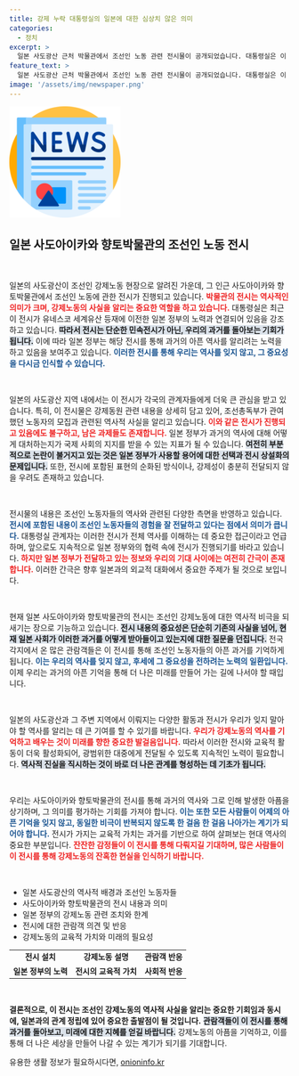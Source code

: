 ```yaml
---
title: 강제 누락 대통령실의 일본에 대한 심상치 않은 의미
categories:
  - 정치
excerpt: >
  일본 사도광산 근처 박물관에서 조선인 노동 관련 전시물이 공개되었습니다. 대통령실은 이 전시가 일본 정부의 조치를 이끌어냈다고 강조하며, 강제 동원의 역사를 알리는 데 의미가 있다고 밝혔습니다. 그러나 여전히 논란의 여지가 남아 있습니다.
feature_text: >
  일본 사도광산 근처 박물관에서 조선인 노동 관련 전시물이 공개되었습니다. 대통령실은 이 전시가 일본 정부의 조치를 이끌어냈다고 강조하며, 강제 동원의 역사를 알리는 데 의미가 있다고 밝혔습니다. 그러나 여전히 논란의 여지가 남아 있습니다.
image: '/assets/img/newspaper.png'
---
```


<p><img src="/assets/img/newspaper.png" alt="kimp 속보" /></p>

<h2 data-ke-size="size26">일본 사도아이카와 향토박물관의 조선인 노동 전시</h2>

<p data-ke-size="size16">&nbsp;</p> 

<p>일본의 사도광산이 조선인 강제노동 현장으로 알려진 가운데, 그 인근 사도아이카와 향토박물관에서 조선인 노동에 관한 전시가 진행되고 있습니다. <b><span style="color: #ee2323;">박물관의 전시는 역사적인 의미가 크며, 강제노동의 사실을 알리는 중요한 역할을 하고 있습니다.</span></b> 대통령실은 최근 이 전시가 유네스코 세계유산 등재에 이전한 일본 정부의 노력과 연결되어 있음을 강조하고 있습니다. <b><span style="background-color: #21538527;">따라서 전시는 단순한 민속전시가 아닌, 우리의 과거를 돌아보는 기회가 됩니다.</span></b> 이에 따라 일본 정부는 해당 전시를 통해 과거의 아픈 역사를 알리려는 노력을 하고 있음을 보여주고 있습니다. <b><span style="color: #1a5490;">이러한 전시를 통해 우리는 역사를 잊지 않고, 그 중요성을 다시금 인식할 수 있습니다.</span></b> </p>

<p data-ke-size="size16">&nbsp;</p> 

<p>일본의 사도광산 지역 내에서는 이 전시가 각국의 관계자들에게 더욱 큰 관심을 받고 있습니다. 특히, 이 전시물은 강제동원 관련 내용을 상세히 담고 있어, 조선총독부가 관여했던 노동자의 모집과 관련된 역사적 사실을 알리고 있습니다. <b><span style="color: #ee2323;">이와 같은 전시가 진행되고 있음에도 불구하고, 남은 과제들도 존재합니다.</span></b> 일본 정부가 과거의 역사에 대해 어떻게 대처하는지가 국제 사회의 지지를 받을 수 있는 지표가 될 수 있습니다. <b><span style="background-color: #21538527;">여전히 부분적으로 논란이 불거지고 있는 것은 일본 정부가 사용할 용어에 대한 선택과 전시 상설화의 문제입니다.</span></b> 또한, 전시에 포함된 표현의 순화된 방식이나, 강제성이 충분히 전달되지 않을 우려도 존재하고 있습니다.</p>

<p data-ke-size="size16">&nbsp;</p> 

<p>전시물의 내용은 조선인 노동자들의 역사와 관련된 다양한 측면을 반영하고 있습니다. <b><span style="color: #1a5490;">전시에 포함된 내용이 조선인 노동자들의 경험을 잘 전달하고 있다는 점에서 의미가 큽니다.</span></b> 대통령실 관계자는 이러한 전시가 전체 역사를 이해하는 데 중요한 접근이라고 언급하며, 앞으로도 지속적으로 일본 정부와의 협력 속에 전시가 진행되기를 바라고 있습니다. <b><span style="color: #ee2323;">하지만 일본 정부가 전달하고 있는 정보와 우리의 기대 사이에는 여전히 간극이 존재합니다.</span></b> 이러한 간극은 향후 일본과의 외교적 대화에서 중요한 주제가 될 것으로 보입니다.</p>

<p data-ke-size="size16">&nbsp;</p> 

<p>현재 일본 사도아이카와 향토박물관의 전시는 조선인 강제노동에 대한 역사적 비극을 되새기는 장으로 기능하고 있습니다. <b><span style="background-color: #21538527;">전시 내용의 중요성은 단순히 기존의 사실을 넘어, 현재 일본 사회가 이러한 과거를 어떻게 받아들이고 있는지에 대한 질문을 던집니다.</span></b> 전국 각지에서 온 많은 관람객들은 이 전시를 통해 조선인 노동자들의 아픈 과거를 기억하게 됩니다. <b><span style="color: #1a5490;">이는 우리의 역사를 잊지 않고, 후세에 그 중요성을 전하려는 노력의 일환입니다.</span></b> 이제 우리는 과거의 아픈 기억을 통해 더 나은 미래를 만들어 가는 길에 나서야 할 때입니다.</p>

<p data-ke-size="size16">&nbsp;</p> 

<p>일본의 사도광산과 그 주변 지역에서 이뤄지는 다양한 활동과 전시가 우리가 잊지 말아야 할 역사를 알리는 데 큰 기여를 할 수 있기를 바랍니다. <b><span style="color: #ee2323;">우리가 강제노동의 역사를 기억하고 배우는 것이 미래를 향한 중요한 발걸음입니다.</span></b> 따라서 이러한 전시와 교육적 활동이 더욱 활성화되어, 광범위한 대중에게 전달될 수 있도록 지속적인 노력이 필요합니다. <b><span style="background-color: #21538527;">역사적 진실을 직시하는 것이 바로 더 나은 관계를 형성하는 데 기초가 됩니다.</span></b></p>

<p data-ke-size="size16">&nbsp;</p> 

<p>우리는 사도아이카와 향토박물관의 전시를 통해 과거의 역사와 그로 인해 발생한 아픔을 상기하며, 그 의미를 평가하는 기회를 가져야 합니다. <b><span style="color: #1a5490;">이는 또한 모든 사람들이 어제의 아픈 기억을 잊지 않고, 동일한 비극이 반복되지 않도록 한 걸음 한 걸음 나아가는 계기가 되어야 합니다.</span></b> 전시가 가지는 교육적 가치는 과거를 기반으로 하여 살펴보는 현대 역사의 중요한 부분입니다. <b><span style="color: #ee2323;">잔잔한 감정들이 이 전시를 통해 다뤄지길 기대하며, 많은 사람들이 이 전시를 통해 강제노동의 잔혹한 현실을 인식하기 바랍니다.</span></b></p>

<p data-ke-size="size16">&nbsp;</p>

<ul>
  <li>일본 사도광산의 역사적 배경과 조선인 노동자들</li>
  <li>사도아이카와 향토박물관의 전시 내용과 의미</li>
  <li>일본 정부의 강제노동 관련 조치와 한계</li>
  <li>전시에 대한 관람객 의견 및 반응</li>
  <li>강제노동의 교육적 가치와 미래의 필요성</li>
</ul>

<table>
  <tr>
    <td style="text-align: center; height: 17px;"><b>전시 설치</b></td>
    <td style="text-align: center; height: 17px;"><b>강제노동 설명</b></td>
    <td style="text-align: center; height: 17px;"><b>관람객 반응</b></td>
  </tr>
  <tr>
    <td style="text-align: center; height: 17px;"><b>일본 정부의 노력</b></td>
    <td style="text-align: center; height: 17px;"><b>전시의 교육적 가치</b></td>
    <td style="text-align: center; height: 17px;"><b>사회적 반응</b></td>
  </tr>
</table>

<p data-ke-size="size16">&nbsp;</p>

<p><strong>결론적으로, 이 전시는 조선인 강제노동의 역사적 사실을 알리는 중요한 기회임과 동시에, 일본과의 관계 정립에 있어 중요한 출발점이 될 것입니다.</strong> <b><span style="background-color: #21538527;">관람객들이 이 전시를 통해 과거를 돌아보고, 미래에 대한 지혜를 얻길 바랍니다.</span></b> 강제노동의 아픔을 기억하고, 이를 통해 더 나은 세상을 만들어 나갈 수 있는 계기가 되기를 기대합니다.</p>
유용한 생활 정보가 필요하시다면, <a href="https://onioninfo.kr" rel="dofollow">onioninfo.kr</a>


